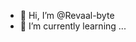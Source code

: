 - 👋 Hi, I’m @Revaal-byte
- 🌱 I’m currently learning ...


<!---
Revaal-byte/Revaal-byte is a ✨ special ✨ repository because its `README.md` (this file) appears on your GitHub profile.
You can click the Preview link to take a look at your changes.
--->
